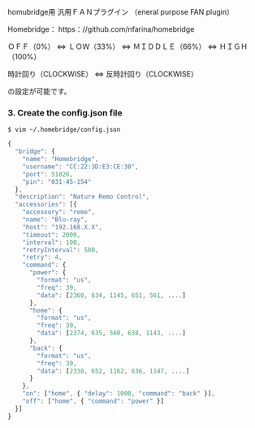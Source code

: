
homubridge用 汎用ＦＡＮプラグイン （eneral purpose FAN plugin）

Homebridge：  https：//github.com/nfarina/homebridge

ＯＦＦ（0%） ⇔ ＬＯＷ（33%） ⇔ ＭＩＤＤＬＥ（66%） ⇔ ＨＩＧＨ（100%）

時計回り（CLOCKWISE） ⇔ 反時計回り（CLOCKWISE）

の設定が可能です。

### 3. Create the config.json file
```shell
$ vim ~/.homebridge/config.json
```

```js
{
  "bridge": {
    "name": "Homebridge",
    "username": "CC:22:3D:E3:CE:30",
    "port": 51826,
    "pin": "031-45-154"
  },
  "description": "Nature Remo Control",
  "accessories": [{
    "accessory": "remo",
    "name": "Blu-ray",
    "host": "192.168.X.X",
    "timeout": 2000,
    "interval": 100,
    "retryInterval": 500,
    "retry": 4,
    "command": {
      "power": {
        "format": "us",
        "freq": 39,
        "data": [2360, 634, 1145, 651, 561, ....]
      },
      "home": {
        "format": "us",
        "freq": 39,
        "data": [2374, 635, 560, 638, 1143, ....]
      },
      "back": {
        "format": "us",
        "freq": 39,
        "data": [2338, 652, 1162, 636, 1147, ....]
      }
    },
    "on": ["home", { "delay": 1000, "command": "back" }],
    "off": ["home", { "command": "power" }]
  }]
}
```

